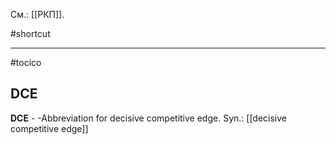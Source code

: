 См.: [[РКП]].

#shortcut




<hr/>

#tocico

## DCE

<b>DCE</b> - -Abbreviation for decisive competitive edge. 
Syn.: [[decisive competitive edge]]



